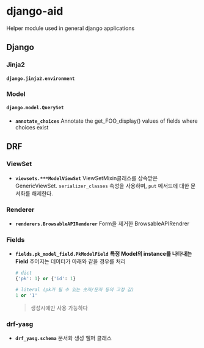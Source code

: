 # django-aid

Helper module used in general django applications



## Django

### Jinja2

#### `django.jinja2.environment`



### Model

#### `django.model.QuerySet`

- **`annotate_choices`**
  Annotate the get_FOO_display() values of fields where choices exist



## DRF

### ViewSet

- **`viewsets.***ModelViewSet`**
  ViewSetMixin클래스를 상속받은 GenericViewSet.
  `serializer_classes` 속성을 사용하며, `put` 메서드에 대한 문서화를 해제한다.



### Renderer

- **`renderers.BrowsableAPIRenderer`**
  Form을 제거한 BrowsableAPIRendrer



### Fields

- **`fields.pk_model_field.PkModelField`**
  **특정 Model의 instance를 나타내는 Field**
  주어지는 데이터가 아래와 같을 경우를 처리

  ```python
  # dict
  {'pk': 1} or {'id': 1}

  # literal (pk가 될 수 있는 숫자/문자 등의 고정 값)
  1 or '1'
  ```

  > 생성시에만 사용 가능하다

####

### drf-yasg

- **`drf_yasg.schema`**
  문서화 생성 헬퍼 클래스
